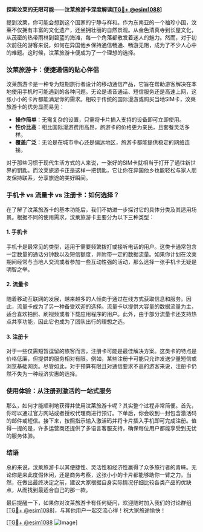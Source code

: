 **探索汶莱的无限可能——汶莱旅游卡深度解读[[TG💪+ @esim1088](https://t.me/s/esim1088)]**

提到汶莱，你可能会想到这个国家的宁静与祥和。作为东南亚的一个袖珍小国，汶莱不仅拥有丰富的文化遗产，还坐拥壮丽的自然景观。从金色清真寺到长屋文化，从茂密的热带雨林到碧蓝的海滩，每一个角落都散发着迷人的魅力。然而，对于初次前往的游客来说，如何在异国他乡保持通信畅通、畅游无阻，成为了不少人心中的难题。这时候，汶莱旅游卡便成为了一个理想的选择。

### 汶莱旅游卡：便捷通信的贴心伴侣

汶莱旅游卡是一种专为短期旅行者设计的移动通信产品，它旨在帮助游客解决在本地使用手机时可能遇到的各种问题。无论是语音通话、短信服务还是高速上网，这张小小的卡片都能满足你的需求。相较于传统的国际漫游或购买当地SIM卡，汶莱旅游卡的优势显而易见：

- **操作简单**：无需复杂的设置，只需将卡片插入支持的设备即可立即使用。
- **性价比高**：相比国际漫游费用高昂，旅游卡的价格更为亲民，且套餐灵活多样。
- **覆盖广泛**：无论是在城市中心还是偏远地区，旅游卡都能提供稳定的网络连接。

对于那些习惯于现代生活方式的人来说，一张好的SIM卡就相当于打开了通往新世界的钥匙。而汶莱旅游卡正是这样一把钥匙，它让你在异国他乡也能轻松与家人朋友保持联系，分享旅途的美好瞬间。

### 手机卡 vs 流量卡 vs 注册卡：如何选择？

在了解了汶莱旅游卡的基本功能后，我们不妨进一步探讨它的具体分类及其适用场景。根据不同的使用需求，汶莱旅游卡主要分为以下三种类型：

#### 1. 手机卡
手机卡是最常见的类型，适用于需要频繁拨打或接听电话的用户。这类卡通常包含一定数量的通话分钟数以及短信额度，并附带一定的数据流量。如果你计划在汶莱期间经常与当地人交流或者参加一些互动性强的活动，那么选择一张手机卡无疑是明智之举。

#### 2. 流量卡
随着移动互联网的发展，越来越多的人倾向于通过在线方式获取信息和服务。因此，流量卡成为了另一种备受欢迎的选择。流量卡以提供大容量的数据流量为主，适合喜欢拍照、刷视频或者下载应用程序的用户。此外，由于部分流量卡还支持热点共享功能，因此它也成为了团队出行的理想之选。

#### 3. 注册卡
对于一些仅需短暂逗留的旅客而言，注册卡可能是最佳解决方案。这类卡的特点是价格低廉，但提供的服务相对有限。例如，某些注册卡可能只允许发送少量短信或浏览基础网页。尽管如此，对于预算有限且对通信要求不高的游客来说，注册卡仍然不失为一种经济实惠的选择。

### 使用体验：从注册到激活的一站式服务

那么，如何才能顺利地获得并使用汶莱旅游卡呢？其实整个过程非常简便。首先，你可以通过官方网站或者授权代理商进行预订。下单后，你会收到一封包含激活码的邮件或短信。接下来，按照指示输入激活码并将卡片插入手机即可完成注册。值得一提的是，许多运营商还提供了多语言客服支持，确保每位用户都能享受到无忧的服务体验。

### 结语

总的来说，汶莱旅游卡以其便捷性、灵活性和经济性赢得了众多旅行者的青睐。无论你是来此度假休闲，还是商务考察，这张小小的卡片都能够助你一臂之力。当然，在做出最终决定之前，建议大家根据自身实际情况仔细比较各类产品的优缺点，从而找到最适合自己的那一款。

最后提醒一下，如果你对汶莱旅游卡有任何疑问，欢迎随时加入我们的讨论群组[[TG💪+ @esim1088](https://t.me/s/esim1088)]，与其他用户一起交流心得！祝大家旅途愉快！

[[TG💪+ @esim1088](https://t.me/s/esim1088) ![Image](https://i.postimg.cc/4NQfJmqS/Snipaste-2025-05-13-00-14-12.png)]